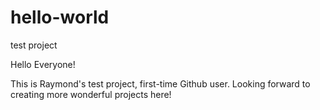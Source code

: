 # hello-world
test project

Hello Everyone!

This is Raymond's test project, first-time Github user. Looking forward to creating more wonderful projects here!
